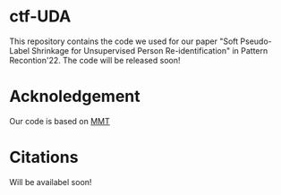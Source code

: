 # ctf-UDA
This repository contains the code we used for our paper "Soft Pseudo-Label Shrinkage for Unsupervised Person Re-identification" in Pattern Recontion'22. 
The code will be released soon!

# Acknoledgement 
Our code is based on [MMT](https://github.com/yxgeee/MMT)

# Citations
Will be availabel soon!
